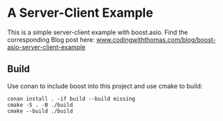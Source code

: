 # A Server-Client Example

This is a simple server-client example with boost.asio. Find the corresponding Blog post here: www.codingwiththomas.com/blog/boost-asio-server-client-example

## Build

Use conan to include boost into this project and use cmake to build:

```
conan install . -if build --build missing
cmake -S . -B ./build
cmake --build ./build
```